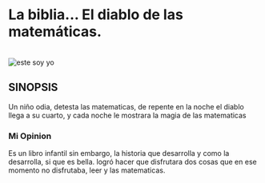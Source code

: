 # La biblia... El diablo de las matemáticas.
\
![este soy yo](https://libreriamorelos.mx/images/assets/portadas/9786073182386.jpg)


## SINOPSIS
Un niño odia, detesta las matematicas, de repente en la noche el diablo llega a su cuarto, y cada noche le mostrara la magia de las matematicas
### Mi Opinion
Es un libro infantil sin embargo, la historia que desarrolla y como la desarrolla, si que es bella. logró hacer que disfrutara dos cosas que en ese momento no disfrutaba, leer y las matematicas.